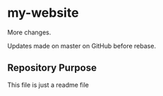 # my-website

More changes.

Updates made on master on GitHub before rebase.

## Repository Purpose

This file is just a readme file
